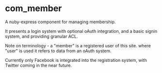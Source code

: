 com_member
==========

A nuby-express component for managing membership.

It presents a login system with optional oAuth integration, and a basic signin system, and providing granular ACL.

Note on terminology - a "member" is a registered user of this site. where "user" is used it refers to data from an oAuth system.

Currently only Facebook is integrated into the registration system, with Twitter coming in the near future.
